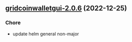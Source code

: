 

## [gridcoinwalletgui-2.0.6](https://github.com/truecharts/charts/compare/gridcoinwalletgui-2.0.5...gridcoinwalletgui-2.0.6) (2022-12-25)

### Chore

- update helm general non-major
  
  